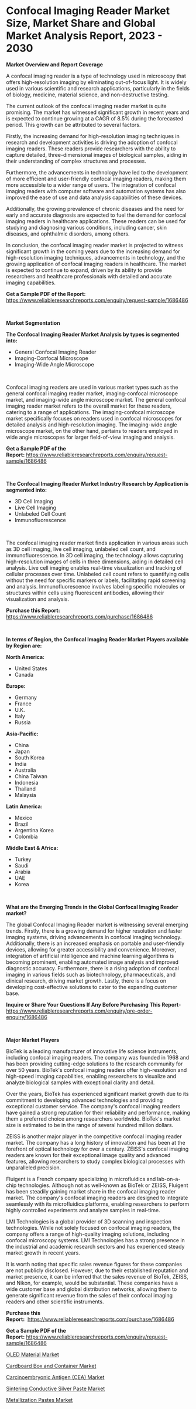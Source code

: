<p><h1>Confocal Imaging Reader Market Size, Market Share and Global Market Analysis Report, 2023 - 2030</h1></p><p><strong>Market Overview and Report Coverage</strong></p>
<p><p>A confocal imaging reader is a type of technology used in microscopy that offers high-resolution imaging by eliminating out-of-focus light. It is widely used in various scientific and research applications, particularly in the fields of biology, medicine, material science, and non-destructive testing.</p><p>The current outlook of the confocal imaging reader market is quite promising. The market has witnessed significant growth in recent years and is expected to continue growing at a CAGR of 8.5% during the forecasted period. This growth can be attributed to several factors.</p><p>Firstly, the increasing demand for high-resolution imaging techniques in research and development activities is driving the adoption of confocal imaging readers. These readers provide researchers with the ability to capture detailed, three-dimensional images of biological samples, aiding in their understanding of complex structures and processes.</p><p>Furthermore, the advancements in technology have led to the development of more efficient and user-friendly confocal imaging readers, making them more accessible to a wider range of users. The integration of confocal imaging readers with computer software and automation systems has also improved the ease of use and data analysis capabilities of these devices.</p><p>Additionally, the growing prevalence of chronic diseases and the need for early and accurate diagnosis are expected to fuel the demand for confocal imaging readers in healthcare applications. These readers can be used for studying and diagnosing various conditions, including cancer, skin diseases, and ophthalmic disorders, among others.</p><p>In conclusion, the confocal imaging reader market is projected to witness significant growth in the coming years due to the increasing demand for high-resolution imaging techniques, advancements in technology, and the growing application of confocal imaging readers in healthcare. The market is expected to continue to expand, driven by its ability to provide researchers and healthcare professionals with detailed and accurate imaging capabilities.</p></p>
<p><strong>Get a Sample PDF of the Report:</strong> <a href="https://www.reliableresearchreports.com/enquiry/request-sample/1686486">https://www.reliableresearchreports.com/enquiry/request-sample/1686486</a></p>
<p>&nbsp;</p>
<p><strong>Market Segmentation</strong></p>
<p><strong>The Confocal Imaging Reader Market Analysis by types is segmented into:</strong></p>
<p><ul><li>General Confocal Imaging Reader</li><li>Imaging-Confocal Microscope</li><li>Imaging-Wide Angle Microscope</li></ul></p>
<p>&nbsp;</p>
<p><p>Confocal imaging readers are used in various market types such as the general confocal imaging reader market, imaging-confocal microscope market, and imaging-wide angle microscope market. The general confocal imaging reader market refers to the overall market for these readers, catering to a range of applications. The imaging-confocal microscope market specifically focuses on readers used in confocal microscopes for detailed analysis and high-resolution imaging. The imaging-wide angle microscope market, on the other hand, pertains to readers employed in wide angle microscopes for larger field-of-view imaging and analysis.</p></p>
<p><strong>Get a Sample PDF of the Report:</strong>&nbsp;<a href="https://www.reliableresearchreports.com/enquiry/request-sample/1686486">https://www.reliableresearchreports.com/enquiry/request-sample/1686486</a></p>
<p>&nbsp;</p>
<p><strong>The Confocal Imaging Reader Market Industry Research by Application is segmented into:</strong></p>
<p><ul><li>3D Cell Imaging</li><li>Live Cell Imaging</li><li>Unlabeled Cell Count</li><li>Immunofluorescence</li></ul></p>
<p>&nbsp;</p>
<p><p>The confocal imaging reader market finds application in various areas such as 3D cell imaging, live cell imaging, unlabeled cell count, and immunofluorescence. In 3D cell imaging, the technology allows capturing high-resolution images of cells in three dimensions, aiding in detailed cell analysis. Live cell imaging enables real-time visualization and tracking of cellular processes over time. Unlabeled cell count refers to quantifying cells without the need for specific markers or labels, facilitating rapid screening and analysis. Immunofluorescence involves labeling specific molecules or structures within cells using fluorescent antibodies, allowing their visualization and analysis.</p></p>
<p><strong>Purchase this Report:</strong>&nbsp; <a href="https://www.reliableresearchreports.com/purchase/1686486">https://www.reliableresearchreports.com/purchase/1686486</a></p>
<p>&nbsp;</p>
<p><strong>In terms of Region, the Confocal Imaging Reader Market Players available by Region are:</strong></p>
<p>
    <p> <strong> North America: </strong>
        <ul>
            <li>United States</li>
            <li>Canada</li>
        </ul>
        </p> 
    <p> <strong> Europe: </strong>
        <ul>
            <li>Germany</li>
            <li>France</li>
            <li>U.K.</li>
            <li>Italy</li>
            <li>Russia</li>
        </ul>
        </p> 
    <p> <strong> Asia-Pacific: </strong>
        <ul>
            <li>China</li>
            <li>Japan</li>
            <li>South Korea</li>
            <li>India</li>
            <li>Australia</li>
            <li>China Taiwan</li>
            <li>Indonesia</li>
            <li>Thailand</li>
            <li>Malaysia</li>
        </ul>
        </p> 
    <p> <strong> Latin America: </strong>
        <ul>
            <li>Mexico</li>
            <li>Brazil</li>
            <li>Argentina Korea</li>
            <li>Colombia</li>
        </ul>
        </p> 
    <p> <strong> Middle East & Africa: </strong>
        <ul>
            <li>Turkey</li>
            <li>Saudi</li>
            <li>Arabia</li>
            <li>UAE</li>
            <li>Korea</li>
        </ul>
    </p>
    </p>
<p>&nbsp;</p>
<p><strong>What are the Emerging Trends in the Global Confocal Imaging Reader market?</strong></p>
<p><p>The global Confocal Imaging Reader market is witnessing several emerging trends. Firstly, there is a growing demand for higher resolution and faster imaging systems, driving advancements in confocal imaging technology. Additionally, there is an increased emphasis on portable and user-friendly devices, allowing for greater accessibility and convenience. Moreover, integration of artificial intelligence and machine learning algorithms is becoming prominent, enabling automated image analysis and improved diagnostic accuracy. Furthermore, there is a rising adoption of confocal imaging in various fields such as biotechnology, pharmaceuticals, and clinical research, driving market growth. Lastly, there is a focus on developing cost-effective solutions to cater to the expanding customer base.</p></p>
<p><strong>Inquire or Share Your Questions If Any Before Purchasing This Report</strong>- <a href="https://www.reliableresearchreports.com/enquiry/pre-order-enquiry/1686486">https://www.reliableresearchreports.com/enquiry/pre-order-enquiry/1686486</a></p>
<p>&nbsp;</p>
<p><strong>Major Market Players</strong></p>
<p><p>BioTek is a leading manufacturer of innovative life science instruments, including confocal imaging readers. The company was founded in 1968 and has been providing cutting-edge solutions to the research community for over 50 years. BioTek's confocal imaging readers offer high-resolution and high-speed imaging capabilities, enabling researchers to visualize and analyze biological samples with exceptional clarity and detail.</p><p>Over the years, BioTek has experienced significant market growth due to its commitment to developing advanced technologies and providing exceptional customer service. The company's confocal imaging readers have gained a strong reputation for their reliability and performance, making them a preferred choice among researchers worldwide. BioTek's market size is estimated to be in the range of several hundred million dollars.</p><p>ZEISS is another major player in the competitive confocal imaging reader market. The company has a long history of innovation and has been at the forefront of optical technology for over a century. ZEISS's confocal imaging readers are known for their exceptional image quality and advanced features, allowing researchers to study complex biological processes with unparalleled precision.</p><p>Fluigent is a French company specializing in microfluidics and lab-on-a-chip technologies. Although not as well-known as BioTek or ZEISS, Fluigent has been steadily gaining market share in the confocal imaging reader market. The company's confocal imaging readers are designed to integrate seamlessly with its microfluidics platforms, enabling researchers to perform highly controlled experiments and analyze samples in real-time.</p><p>LMI Technologies is a global provider of 3D scanning and inspection technologies. While not solely focused on confocal imaging readers, the company offers a range of high-quality imaging solutions, including confocal microscopy systems. LMI Technologies has a strong presence in the industrial and academic research sectors and has experienced steady market growth in recent years.</p><p>It is worth noting that specific sales revenue figures for these companies are not publicly disclosed. However, due to their established reputation and market presence, it can be inferred that the sales revenue of BioTek, ZEISS, and Nikon, for example, would be substantial. These companies have a wide customer base and global distribution networks, allowing them to generate significant revenue from the sales of their confocal imaging readers and other scientific instruments.</p></p>
<p><strong>Purchase this Report:</strong>&nbsp;&nbsp;<a href="https://www.reliableresearchreports.com/purchase/1686486">https://www.reliableresearchreports.com/purchase/1686486</a></p>
<p></p>
<p><strong>Get a Sample PDF of the Report:</strong>&nbsp;<a href="https://www.reliableresearchreports.com/enquiry/request-sample/1686486">https://www.reliableresearchreports.com/enquiry/request-sample/1686486</a></p>
<p><p><a href="https://www.linkedin.com/pulse/oled-material-market-size-growth-forecast-from-2023/">OLED Material Market</a></p><p><a href="https://medium.com/@mahimohanrp23/cardboard-box-and-container-market-share-evolution-and-market-growth-trends-2023-2030-3e6c1a8971ae">Cardboard Box and Container Market</a></p><p><a href="https://medium.com/@adityalohrp23/carcinoembryonic-antigen-cea-market-competitive-analysis-market-trends-and-forecast-to-2030-a4e11718d129">Carcinoembryonic Antigen (CEA) Market</a></p><p><a href="https://www.linkedin.com/pulse/sintering-conductive-silver-paste-market-insights-players/">Sintering Conductive Silver Paste Market</a></p><p><a href="https://www.linkedin.com/pulse/decoding-metallization-pastes-market-deep-dive-latest/">Metallization Pastes Market</a></p></p>